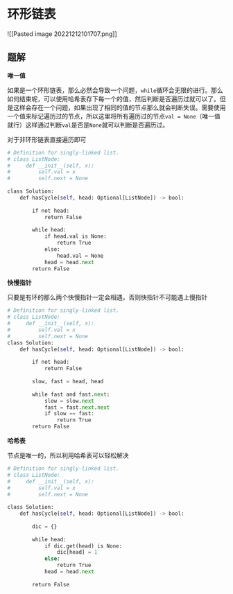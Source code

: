 # 环形链表

![[Pasted image 20221212101707.png]]


## 题解

**唯一值**

如果是一个环形链表，那么必然会导致一个问题，`while`循环会无限的进行。那么如何结束呢，可以使用哈希表存下每一个的值，然后判断是否遍历过就可以了。但是这样会存在一个问题，如果出现了相同的值的节点那么就会判断失误。需要使用一个值来标记遍历过的节点，所以这里将所有遍历过的节点`val = None`（唯一值就行）这样通过判断`val`是否是`None`就可以判断是否遍历过。

对于非环形链表直接遍历即可

```python
# Definition for singly-linked list.
# class ListNode:
#     def __init__(self, x):
#         self.val = x
#         self.next = None
  
class Solution:
    def hasCycle(self, head: Optional[ListNode]) -> bool:
  
        if not head:
            return False
  
        while head:
            if head.val is None:
                return True
            else:
                head.val = None
            head = head.next
        return False
```

**快慢指针**

只要是有环的那么两个快慢指针一定会相遇，否则快指针不可能遇上慢指针

```python
# Definition for singly-linked list.
# class ListNode:
#     def __init__(self, x):
#         self.val = x
#         self.next = None
class Solution:
    def hasCycle(self, head: Optional[ListNode]) -> bool:
  
        if not head:
            return False
  
        slow, fast = head, head
  
        while fast and fast.next:
            slow = slow.next
            fast = fast.next.next
            if slow == fast:
                return True
        return False
```

**哈希表**

节点是唯一的，所以利用哈希表可以轻松解决

```python
# Definition for singly-linked list.
# class ListNode:
#     def __init__(self, x):
#         self.val = x
#         self.next = None
  
class Solution:
	def hasCycle(self, head: Optional[ListNode]) -> bool:
	
		dic = {}
	
		while head:
			if dic.get(head) is None:
				dic[head] = 1
			else:
				return True
			head = head.next
	
		return False
```